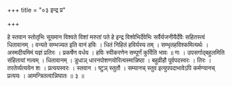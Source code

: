 +++
title = "०३ इन्द्र प्र"

+++

हे स्तवान स्तोतृभिः सूयमान विश्वते विशां मरुतां पते हे इन्द्र विश्वेभिर्देवेभिः सर्वैर्यजनीयैर्देवैः सहितस्त्वं धितावानम् । वन्यते सम्भज्यत इति वानं हविः । धितं निहितं हविर्यस्य तम् । सम्भृतहविश्कमित्यर्थः । अस्मदीयमिमं यज्ञं प्रतिरः । प्रकर्षेण वर्धय । हविः स्वीकरणेन सम्पूर्णं कुर्विति भावः ॥ णः । उपसर्गाद्बहुलमिति संहितायां णत्वम् । धितावानम् । डुधाञ् धारनपोशणयोरित्यस्मान्निष्ठा । बहुव्रीहौ पूर्वपदस्वरः । तिरः । तरतेर्व्यत्ययेन शः । प्रत्ययस्वरः । स्तवान । ष्टुञ् स्तुतौ । सम्यानच् स्तुव इत्युपपदाभावेऽपि कर्मण्यानच् प्रत्ययः । आमन्त्रितत्वान्निघातः ॥ ३ ॥